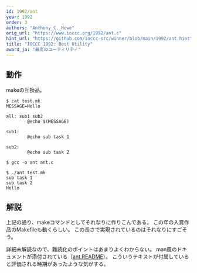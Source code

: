```yaml
---
id: 1992/ant
year: 1992
order: 3
authors: "Anthony_C._Howe"
orig_url: "https://www.ioccc.org/1992/ant.c"
hint_url: "https://github.com/ioccc-src/winner/blob/main/1992/ant.hint"
title: "IOCCC 1992: Best Utility"
award_ja: "最高のユーティリティ"
---
```


## 動作

makeの互換品。

```
$ cat test.mk
MESSAGE=Hello

all: sub1 sub2
        @echo $(MESSAGE)

sub1:
        @echo sub task 1

sub2:
        @echo sub task 2

$ gcc -o ant ant.c

$ ./ant test.mk
sub task 1
sub task 2
Hello
```

## 解説

上記の通り、makeコマンドとしてそれなりに作りこんである。
この年の入賞作品のMakefileも動くらしい。
この長さで実現されているのはそれなりにすごそう。

詳細未解読なので、難読化のポイントはあまりよくわからない。
man風のドキュメントが添付されている（[ant.README](https://github.com/ioccc-src/winner/blob/main/1992/ant.README)）。
こういうテキストが付属していると評価される時期があったような気がする。
